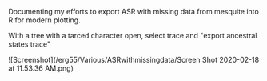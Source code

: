 Documenting my efforts to export ASR with missing data from mesquite into R for modern plotting. 

With a tree with a tarced character open, select trace and "export ancestral states trace"


![Screenshot](/erg55/Various/ASRwithmissingdata/Screen Shot 2020-02-18 at 11.53.36 AM.png)
